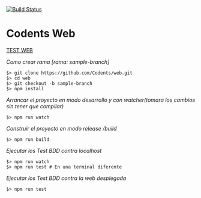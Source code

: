 [![Build Status](https://travis-ci.org/Codents/web.png?branch=master)](https://travis-ci.org/Codents/web)
# **Codents Web**
[TEST WEB](https://codents.github.io/web/)

_Como crear rama [rama: sample-branch]_
```
$> git clone https://github.com/Codents/web.git
$> cd web
$> git checkout -b sample-branch
$> npm install
```

_Arrancar el proyecto en modo desarrollo y con watcher(tomara los cambios sin tener que compilar)_
```
$> npm run watch
```

_Construir el proyecto en modo release /build_
```
$> npm run build
```

_Ejecutar los Test BDD contra localhost_
```
$> npm run watch
$> npm run test # En una terminal diferente
```

_Ejecutar los Test BDD contra la web desplegada_
```
$> npm run test
```
